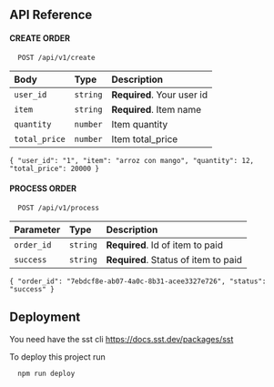 
## API Reference

#### CREATE ORDER

```http
  POST /api/v1/create
```

| Body | Type     | Description                |
| :-------- | :------- | :------------------------- |
| `user_id` | `string` | **Required**. Your user id |
| `item` | `string` | **Required**. Item name |
| `quantity` | `number` |  Item quantity |
| `total_price` | `number` |  Item total_price |

`{
    "user_id": "1",
    "item": "arroz con mango",
    "quantity": 12,
    "total_price": 20000
}`

#### PROCESS ORDER

```http
  POST /api/v1/process
```

| Parameter | Type     | Description                       |
| :-------- | :------- | :-------------------------------- |
| `order_id`      | `string` | **Required**. Id of item to paid |
| `success`      | `string` | **Required**. Status of item to paid |

`{
    "order_id": "7ebdcf8e-ab07-4a0c-8b31-acee3327e726",
    "status": "success"
}`



## Deployment
You need have the sst cli
https://docs.sst.dev/packages/sst


To deploy this project run

```bash
  npm run deploy
```

